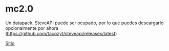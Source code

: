 # mc2.0
Un datapack. SteveAPI puede ser ocupado, por lo que puedes descargarlo opcionalmente por ahora (https://github.com/tacozyt/steveapi/releases/latest)

[Sitio](https://tacozyt.github.io/mc2.0)

